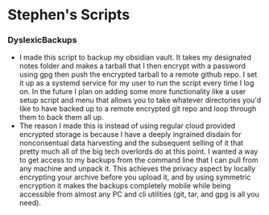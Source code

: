 # Stephen's Scripts
### DyslexicBackups
- I made this script to backup my obsidian vault. It takes my designated notes folder and makes a tarball that I then encrypt with a password using gpg then push the encrypted tarball to a remote github repo. I set it up as a systemd service for my user to run the script every time I log on. In the future I plan on adding some more functionality like a user setup script and menu that allows you to take whatever directories you'd like to have backed up to a remote encrypted git repo and loop through them to back them all up.
- The reason I made this is instead of using regular cloud provided encrypted storage is because I have a deeply ingrained disdain for nonconsentual data harvesting and the subsequent selling of it that pretty much all of the big tech overlords do at this point. I wanted a way to get access to my backups from the command line that I can pull from any machine and unpack it. This achieves the privacy aspect by locally encrypting your archive before you upload it, and by using symmetric encryption it makes the backups completely mobile while being accessible from almost any PC and cli utilities (git, tar, and gpg is all you need).

